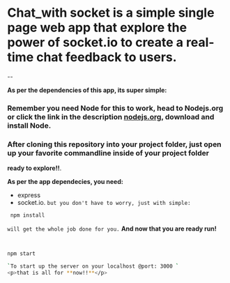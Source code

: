 # Chat_with socket is a simple single page web app that explore the power of socket.io to create a real-time chat feedback to users.
--

**As per the dependencies of this app, its super simple:**

### Remember you need Node for this to work, head to Nodejs.org or click the link in the description [nodejs.org](https://www.nodejs.org), download and install Node.

### After cloning this repository into your project folder, just open up your favorite commandline inside of your project folder
**ready to explore!!**.

**As per the app dependecies, you need:**
* express
* socket.io.
`but you don't have to worry, just with simple:`

```BASH
 npm install
```

`will get the whole job done for you.`
**And now that you are ready run!**
````BASH


npm start

`To start up the server on your localhost @port: 3000 `
<p>that is all for **now!!**</p>

